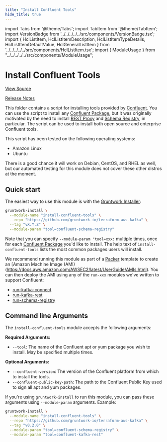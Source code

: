 ```yaml
---
title: "Install Confluent Tools"
hide_title: true
---
```


import Tabs from '@theme/Tabs';
import TabItem from '@theme/TabItem';
import VersionBadge from '../../../../../src/components/VersionBadge.tsx';
import { HclListItem, HclListItemDescription, HclListItemTypeDetails, HclListItemDefaultValue, HclGeneralListItem } from '../../../../../src/components/HclListItem.tsx';
import { ModuleUsage } from "../../../../../src/components/ModuleUsage";

<VersionBadge repoTitle="Kafka" version="0.11.0" />

# Install Confluent Tools

<a href="https://github.com/gruntwork-io/terraform-aws-kafka/tree/master/modules/install-confluent-tools" className="link-button" title="View the source code for this module in GitHub.">View Source</a>

<a href="https://github.com/gruntwork-io/terraform-aws-kafka/releases?q=install-confluent-tools" className="link-button" title="Release notes for only versions which impacted this module.">Release Notes</a>

This folder contains a script for installing tools provided by [Confluent](https://www.confluent.io/). You can use the
script to install any [Confluent Package](https://docs.confluent.io/current/installation/available_packages.html#available-packages), but it was originally
motivated by the need to install [REST Proxy](https://docs.confluent.io/current/kafka-rest/docs/index.html) and [Schema
Registry](https://docs.confluent.io/current/schema-registry/docs/operations.html), in particular. The script can be used
to install both open source and enterprise Confluent tools.

This script has been tested on the following operating systems:

*   Amazon Linux
*   Ubuntu

There is a good chance it will work on Debian, CentOS, and RHEL as well, but our automated testing for this
module does not cover these other distros at the moment.

## Quick start

The easiest way to use this module is with the [Gruntwork Installer](https://github.com/gruntwork-io/gruntwork-installer):

```bash
gruntwork-install \
  --module-name "install-confluent-tools" \
  --repo "https://github.com/gruntwork-io/terraform-aws-kafka" \
  --tag "vX.Y.Z" \
  --module-param "tool=confluent-schema-registry"
```

Note that you can specify `--module-param "tool=xxx:` multiple times, once for each [Confluent Package](https://docs.confluent.io/current/installation/available_packages.html#available-packages) you'd like to install. The
help text of `install-confluent-tools` lists the most common packages users will install.

We recommend running this module as part of a [Packer](https://www.packer.io/) template to create an \[Amazon Machine
Image (AMI)(https://docs.aws.amazon.com/AWSEC2/latest/UserGuide/AMIs.html). You can then deploy the AMI using any of the
`run-xxx` modules we've written to support Confluent:

*   [run-kafka-connect](https://github.com/gruntwork-io/terraform-aws-kafka/tree/master/modules/run-kafka-connect)
*   [run-kafka-rest](https://github.com/gruntwork-io/terraform-aws-kafka/tree/master/modules/run-kafka-rest)
*   [run-schema-registry](https://github.com/gruntwork-io/terraform-aws-kafka/tree/master/modules/run-schema-registry)

## Command line Arguments

The `install-confluent-tools` module accepts the following arguments:

**Required Arguments:**

*   `--tool`: The name of the Confluent apt or yum package you wish to install. May be specified multiple times.

**Optional Arguments:**

*   `--confluent-version`: The version of the Confluent platform from which to install the tools.
*   `--confluent-public-key-path`: The path to the Confluent Public Key used to sign all apt and yum packages.

If you're using `gruntwork-install` to run this module, you can pass these arguments using `--module-param` arguments.
Example:

```bash
gruntwork-install \
  --module-name "install-confluent-tools" \
  --repo "https://github.com/gruntwork-io/terraform-aws-kafka" \
  --tag "v0.2.0" \
  --module-param "tool=confluent-schema-registry" \
  --module-param "tool=confluent-kafka-rest"
```


<!-- ##DOCS-SOURCER-START
{
  "originalSources": [
    "https://github.com/gruntwork-io/terraform-aws-kafka/tree/master/modules/install-confluent-tools/readme.md",
    "https://github.com/gruntwork-io/terraform-aws-kafka/tree/master/modules/install-confluent-tools/variables.tf",
    "https://github.com/gruntwork-io/terraform-aws-kafka/tree/master/modules/install-confluent-tools/outputs.tf"
  ],
  "sourcePlugin": "module-catalog-api",
  "hash": "5ca8f98a750f0483b90d13ee83763960"
}
##DOCS-SOURCER-END -->
